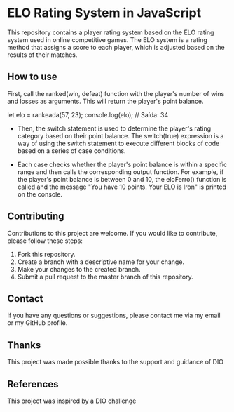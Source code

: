 # ELO Rating System in JavaScript

This repository contains a player rating system based on the ELO rating system used in online competitive games. The ELO system is a rating method that assigns a score to each player, which is adjusted based on the results of their matches.

## How to use

First, call the ranked(win, defeat) function with the player's number of wins and losses as arguments. This will return the player's point balance.

let elo = rankeada(57, 23);
console.log(elo); // Saída: 34

- Then, the switch statement is used to determine the player's rating category based on their point balance. The switch(true) expression is a way of using the switch statement to execute different blocks of code based on a series of case conditions.

- Each case checks whether the player's point balance is within a specific range and then calls the corresponding output function. For example, if the player's point balance is between 0 and 10, the eloFerro() function is called and the message "You have 10 points. Your ELO is Iron" is printed on the console.

## Contributing

Contributions to this project are welcome. If you would like to contribute, please follow these steps:

1. Fork this repository.
2. Create a branch with a descriptive name for your change.
3. Make your changes to the created branch.
4. Submit a pull request to the master branch of this repository.

## Contact

If you have any questions or suggestions, please contact me via my email or my GitHub profile.

## Thanks

This project was made possible thanks to the support and guidance of DIO

## References

This project was inspired by a DIO challenge
